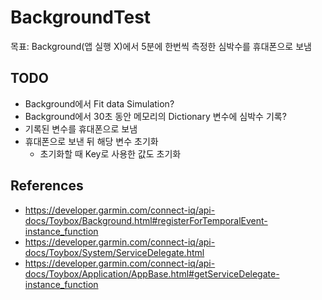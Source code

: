 # BackgroundTest
목표: Background(앱 실행 X)에서 5분에 한번씩 측정한 심박수를 휴대폰으로 보냄  

## TODO
* Background에서 Fit data Simulation?
* Background에서 30초 동안 메모리의 Dictionary 변수에 심박수 기록?
* 기록된 변수를 휴대폰으로 보냄
* 휴대폰으로 보낸 뒤 해당 변수 초기화
    - 초기화할 때 Key로 사용한 값도 초기화

## References
* <https://developer.garmin.com/connect-iq/api-docs/Toybox/Background.html#registerForTemporalEvent-instance_function>
* <https://developer.garmin.com/connect-iq/api-docs/Toybox/System/ServiceDelegate.html>
* <https://developer.garmin.com/connect-iq/api-docs/Toybox/Application/AppBase.html#getServiceDelegate-instance_function>